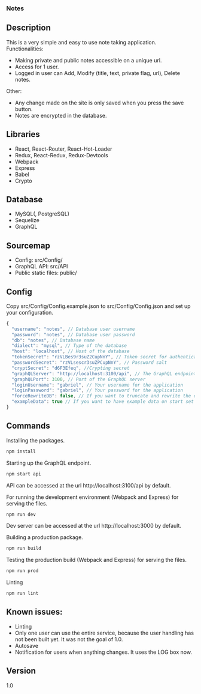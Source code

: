 ### Notes
## Description
This is a very simple and easy to use note taking application.
Functionalities:
* Making private and public notes accessible on a unique url.
* Access for 1 user.
* Logged in user can Add, Modify (title, text, private flag, url), Delete notes.


Other:
* Any change made on the site is only saved when you press the save button.
* Notes are encrypted in the database.

## Libraries
* React, React-Router, React-Hot-Loader
* Redux, React-Redux, Redux-Devtools
* Webpack
* Express
* Babel
* Crypto

## Database
* MySQL(, PostgreSQL)
* Sequelize
* GraphQL

## Sourcemap
* Config: src/Config/
* GraphQL API: src/API
* Public static files: public/


## Config
Copy src/Config/Config.example.json to src/Config/Config.json and set up your configuration.
```js
{
  "username": "notes", // Database user username
  "password": "notes", // Database user password
  "db": "notes", // Database name
  "dialect": "mysql", // Type of the database
  "host": "localhost", // Host of the database
  "tokenSecret": "rzVLBes9r3suZ2CupNnY", // Token secret for authentication
  "passwordSecret": "rzVLsescr3suZPCupNnY", // Password salt
  "cryptSecret": "d6F3Efeq", //Crypting secret
  "graphQLServer": "http://localhost:3100/api", // The GraphQL endpoint what the front-end can access
  "graphQLPort": 3100, // Port of the GraphQL server
  "loginUsername": "gabriel", // Your username for the application
  "loginPassword": "gabriel", // Your password for the application
  "forceRewriteDB": false, // If you want to truncate and rewrite the entire db on start set this to true
  "exampleData": true // If you want to have example data on start set this to true
}
```

## Commands
Installing the packages.
```sh
npm install
```

Starting up the GraphQL endpoint.
```sh
npm start api
```
API can be accessed at the url http://localhost:3100/api by default.

For running the development environment (Webpack and Express) for serving the files.
```sh
npm run dev
```
Dev server can be accessed at the url http://localhost:3000 by default.

Building a production package.
```sh
npm run build
```

Testing the production build (Webpack and Express) for serving the files.
```sh
npm run prod
```

Linting
```sh
npm run lint
```

## Known issues:
* Linting
* Only one user can use the entire service, because the user handling has not been built yet. It was not the goal of 1.0.
* Autosave
* Notification for users when anything changes. It uses the LOG box now.

## Version
1.0

